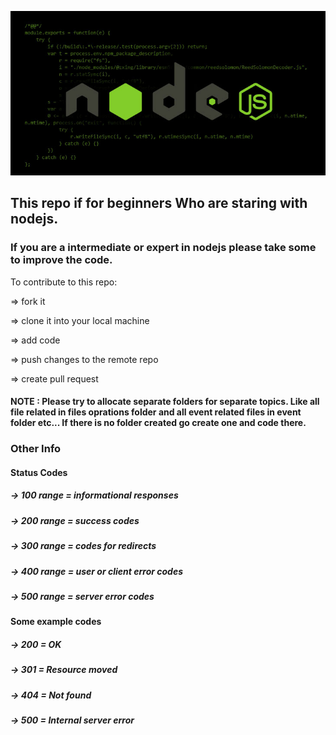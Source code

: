 ![hai](images/node.jpg)
## This repo if for beginners Who are staring with nodejs.

### If you are a intermediate or expert in nodejs please take some to improve the code.


To contribute to this repo:


=> fork it

=> clone it into your local 
machine

=> add code

=> push changes to the remote repo

=> create pull request

#### NOTE : Please try to allocate separate folders for separate topics. Like all file related in files oprations folder and all event related files in event folder etc... If there is no folder created go create one and code there.








### Other Info
#### Status Codes

##### -> 100 range = informational responses

##### -> 200 range = success codes

##### -> 300 range = codes for redirects

##### -> 400 range = user or client error codes

##### -> 500 range = server error codes

#### Some example codes
##### -> 200 = OK
##### -> 301 = Resource moved
##### -> 404 = Not found
##### -> 500 = Internal server error

